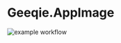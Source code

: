 # Geeqie.AppImage

![example workflow](https://github.com/nx-appbuild-hub/Geeqie.AppImage//actions/workflows/makefile.yml/badge.svg)
